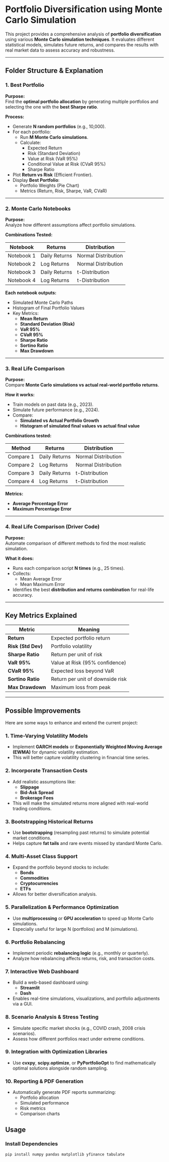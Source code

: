 # Portfolio Diversification using Monte Carlo Simulation

This project provides a comprehensive analysis of **portfolio diversification** using various **Monte Carlo simulation techniques**. It evaluates different statistical models, simulates future returns, and compares the results with real market data to assess accuracy and robustness.

---

## Folder Structure & Explanation

### **1. Best Portfolio**

**Purpose:**  
Find the **optimal portfolio allocation** by generating multiple portfolios and selecting the one with the **best Sharpe ratio**.

**Process:**

- Generate **N random portfolios** (e.g., 10,000).
- For each portfolio:
  - Run **M Monte Carlo simulations**.
  - Calculate:
    - Expected Return
    - Risk (Standard Deviation)
    - Value at Risk (VaR 95%)
    - Conditional Value at Risk (CVaR 95%)
    - Sharpe Ratio
- Plot **Return vs Risk** (Efficient Frontier).
- Display **Best Portfolio**:
  - Portfolio Weights (Pie Chart)
  - Metrics (Return, Risk, Sharpe, VaR, CVaR)

---

### **2. Monte Carlo Notebooks**

**Purpose:**  
Analyze how different assumptions affect portfolio simulations.

**Combinations Tested:**

| Notebook | Returns | Distribution |
|-----------|---------|--------------|
| Notebook 1 | Daily Returns | Normal Distribution |
| Notebook 2 | Log Returns | Normal Distribution |
| Notebook 3 | Daily Returns | t-Distribution |
| Notebook 4 | Log Returns | t-Distribution |

**Each notebook outputs:**

- Simulated Monte Carlo Paths
- Histogram of Final Portfolio Values
- Key Metrics:
  - **Mean Return**
  - **Standard Deviation (Risk)**
  - **VaR 95%**
  - **CVaR 95%**
  - **Sharpe Ratio**
  - **Sortino Ratio**
  - **Max Drawdown**

---

### **3. Real Life Comparison**

**Purpose:**  
Compare **Monte Carlo simulations vs actual real-world portfolio returns**.

**How it works:**

- Train models on past data (e.g., 2023).
- Simulate future performance (e.g., 2024).
- Compare:
  - **Simulated vs Actual Portfolio Growth**
  - **Histogram of simulated final values vs actual final value**

**Combinations tested:**

| Method | Returns | Distribution |
|---------|---------|--------------|
| Compare 1 | Daily Returns | Normal Distribution |
| Compare 2 | Log Returns | Normal Distribution |
| Compare 3 | Daily Returns | t-Distribution |
| Compare 4 | Log Returns | t-Distribution |

**Metrics:**

- **Average Percentage Error**
- **Maximum Percentage Error**

---

### **4. Real Life Comparison (Driver Code)**

**Purpose:**  
Automate comparison of different methods to find the most realistic simulation.

**What it does:**

- Runs each comparison script **N times** (e.g., 25 times).
- Collects:
  - Mean Average Error
  - Mean Maximum Error
- Identifies the best **distribution and returns combination** for real-life accuracy.

---

## Key Metrics Explained

| Metric | Meaning |
|---|---|
| **Return** | Expected portfolio return |
| **Risk (Std Dev)** | Portfolio volatility |
| **Sharpe Ratio** | Return per unit of risk |
| **VaR 95%** | Value at Risk (95% confidence) |
| **CVaR 95%** | Expected loss beyond VaR |
| **Sortino Ratio** | Return per unit of downside risk |
| **Max Drawdown** | Maximum loss from peak |

---
## Possible Improvements

Here are some ways to enhance and extend the current project:

### 1. Time-Varying Volatility Models
- Implement **GARCH models** or **Exponentially Weighted Moving Average (EWMA)** for dynamic volatility estimation.
- This will better capture volatility clustering in financial time series.

### 2. Incorporate Transaction Costs
- Add realistic assumptions like:
  - **Slippage**
  - **Bid-Ask Spread**
  - **Brokerage Fees**
- This will make the simulated returns more aligned with real-world trading conditions.

### 3. Bootstrapping Historical Returns
- Use **bootstrapping** (resampling past returns) to simulate potential market conditions.
- Helps capture **fat tails** and rare events missed by standard Monte Carlo.

### 4. Multi-Asset Class Support
- Expand the portfolio beyond stocks to include:
  - **Bonds**
  - **Commodities**
  - **Cryptocurrencies**
  - **ETFs**
- Allows for better diversification analysis.

### 5. Parallelization & Performance Optimization
- Use **multiprocessing** or **GPU acceleration** to speed up Monte Carlo simulations.
- Especially useful for large N (portfolios) and M (simulations).

### 6. Portfolio Rebalancing
- Implement periodic **rebalancing logic** (e.g., monthly or quarterly).
- Analyze how rebalancing affects returns, risk, and transaction costs.

### 7. Interactive Web Dashboard
- Build a web-based dashboard using:
  - **Streamlit**
  - **Dash**
- Enables real-time simulations, visualizations, and portfolio adjustments via a GUI.

### 8. Scenario Analysis & Stress Testing
- Simulate specific market shocks (e.g., COVID crash, 2008 crisis scenarios).
- Assess how different portfolios react under extreme conditions.

### 9. Integration with Optimization Libraries
- Use **cvxpy**, **scipy.optimize**, or **PyPortfolioOpt** to find mathematically optimal solutions alongside random sampling.

### 10. Reporting & PDF Generation
- Automatically generate PDF reports summarizing:
  - Portfolio allocation
  - Simulated performance
  - Risk metrics
  - Comparison charts


## Usage

### Install Dependencies

```bash
pip install numpy pandas matplotlib yfinance tabulate
